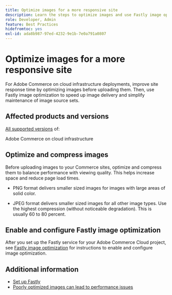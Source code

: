 ```yaml
---
title: Optimize images for a more responsive site
description: Learn the steps to optimize images and use Fastly image optimization to optimize response time on your Adobe Commerce sites.
role: Developer, Admin
feature: Best Practices
hidefromtoc: yes
exl-id: ada8b987-97ed-4232-9e1b-7e0a791a0807
---
```

# Optimize images for a more responsive site

For Adobe Commerce on cloud infrastructure deployments, improve site response time by optimizing images before uploading them. Then, use Fastly image optimization to speed up image delivery and simplify maintenance of image source sets.

## Affected products and versions

[All supported versions](../../../release/versions.md) of:

Adobe Commerce on cloud infrastructure


## Optimize and compress images

Before uploading images to your Commerce sites, optimize and compress them to balance performance with viewing quality. This helps increase space and reduce page load times.

- PNG format delivers smaller sized images for images with large areas of solid color.
  
- JPEG format delivers smaller sized images for all other image types. Use the highest compression (without noticeable degradation). This is usually 60 to 80 percent.

## Enable and configure Fastly image optimization

After you set up the Fastly service for your Adobe Commerce Cloud project, see [Fastly image optimization](https://devdocs.magento.com/cloud/cdn/fastly-image-optimization.html) for instructions to enable and configure image optimization.

## Additional information

- [Set up Fastly](https://devdocs.magento.com/cloud/cdn/configure-fastly.html)
- [Poorly optimized images can lead to performance issues](https://experienceleague.adobe.com/docs/commerce-knowledge-base/kb/troubleshooting/miscellaneous/file-storage-low-specific-page-loads-are-slow.html)
